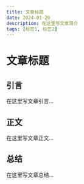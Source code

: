 ```yaml
---
title: 文章标题
date: 2024-01-20
description: 在这里写文章简介
tags: [标签1, 标签2]
---
```


# 文章标题

## 引言

在这里写文章引言...

## 正文

在这里写文章正文...

## 总结

在这里写文章总结...
